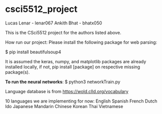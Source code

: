 # csci5512_project
Lucas Lenar - lenar067
Ankith Bhat - bhatx050

This is the CSci5512 project for the authors listed above.

How run our project:
Please install the following package for web parsing:

$ pip install beautifulsoup4

It is assumed the keras, numpy, and matplotlib packages are already installed locally,
if not, pip install [package] on respective missing package(s).

<b>To run the neural networks</b>:
$ python3 networkTrain.py

Language database is from https://wold.clld.org/vocabulary

10 languages we are implementing for now:
English
Spanish
French
Dutch
Ido
Japanese
Mandarin Chinese
Korean
Thai
Vietnamese
